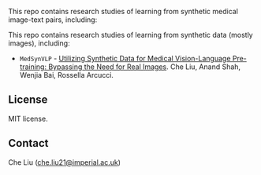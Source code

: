 This repo contains research studies of learning from synthetic medical image-text pairs, including:

This repo contains research studies of learning from synthetic data (mostly images), including:

- `MedSynVLP` - [Utilizing Synthetic Data for Medical Vision-Language Pre-training: Bypassing the Need for Real Images](https://arxiv.org/pdf/2310.07027). Che Liu, Anand Shah, Wenjia Bai, Rossella Arcucci. 

## License
MIT license.

## Contact
Che Liu (che.liu21@imperial.ac.uk)  
